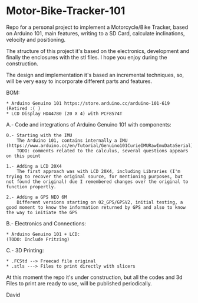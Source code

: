 # Motor-Bike-Tracker-101
Repo for a personal project to implement a Motorcycle/Bike Tracker, based on Arduino 101, main features, writing to a SD Card, calculate inclinations, velocity and positioning.

The structure of this project it's based on the electronics, development and finally the enclosures with the stl files.
I hope you enjoy during the construction.

The design and implementation it's based an incremental techniques, so, will be very easy to incorporate different parts and features.

BOM:
    
    * Arduino Genuino 101 https://store.arduino.cc/arduino-101-619 (Retired :( )
    * LCD Display HD44780 (20 X 4) with PCF8574T
    
A.- Code and integrations of Arduino Genuino 101 with components:

    0.- Starting with the IMU
        The Arduino 101, contains internally a IMU (https://www.arduino.cc/en/Tutorial/Genuino101CurieIMURawImuDataSerial)
        TODO: comments related to the calculus, several questions appears on this point
        
    1.- Adding a LCD 20X4
        The first approach was with LCD 20X4, including Libraries (I'm trying to recover the original source, for mentioning purposes, but not found the original) due I remembered changes over the original to function propertly.
    
    2.- Adding a GPS NEO 6M
        Different versions starting on 02_GPS/GPSV2, initial testing, a good moment to know the information returned by GPS and also to know the way to initiate the GPS

B.- Electronics and Connections:
    
    * Arduino Genuino 101 + LCD:
    (TODO: Include Fritzing)
    
C.- 3D Printing: 

    * .FCStd --> Freecad file original
    * .stls ---> Files to print directly with slicers
    
At this moment the repo it's under construction, but all the codes and 3d Files to print are ready to use, will be published periodically.

David
